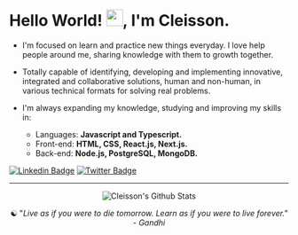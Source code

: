 
<h1>Hello World! <img src="https://raw.githubusercontent.com/kaueMarques/kaueMarques/master/hi.gif" width="30px">, I'm Cleisson. </h1>     
       
<!--- 🔭 I’m currently working on ...--> 
- I'm focused on learn and practice new things everyday. I love help people around me, sharing knowledge with them to growth together.

- Totally capable of identifying, developing and implementing innovative, integrated and collaborative solutions, human and non-human, in various technical formats for solving real problems.

- I'm always expanding my knowledge, studying and improving my skills in:
   - Languages: <strong>Javascript and Typescript.</strong> <!-- Solidity -->
   - Front-end: <strong>HTML, CSS, React.js, Next.js.</strong> 
   - Back-end: <strong>Node.js, PostgreSQL, MongoDB.</strong>

<!-- 
• Data Structures and Algorithms
• Agile Methodologies, Development Principles
• Source Control, Build Tools, Cloud Providers
• Programming Paradigms, Software Architecture Styles
• Design Patterns, Software Testing
• CyberSecurity, Services Models
• Databases, Search Engines, Caching Mechanisms
• Message Brokers, APIs, Authentication 
• Containarization, Orchestration
 -->

[![Linkedin Badge](https://img.shields.io/badge/-Linkedin-0072b1?style=flat&logo=Linkedin&logoColor=white&link=https://www.linkedin.com/in/cleissonom/)](https://www.linkedin.com/in/cleissonom/)
[![Twitter Badge](https://img.shields.io/badge/-Twitter-00acee?style=flat&logo=Twitter&logoColor=white&link=https://www.twitter.com/cleissonom/)](https://www.twitter.com/cleissonom/)
  
  ---    
  
<div align="center">

![Cleisson's Github Stats](https://github-readme-stats.vercel.app/api?username=cleissonom&show_icons=true&theme=dark)
           
 ☯︎ "<em>Live as if you were to die tomorrow. Learn as if you were to live forever.<em>" - Gandhi       



